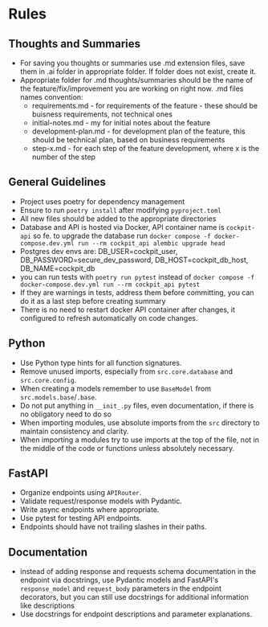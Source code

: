 # Rules

## Thoughts and Summaries

- For saving you thoughts or summaries use .md extension files, save them in .ai folder in appropriate folder. If folder does not exist, create it.
- Appropriate folder for .md thoughts/summaries should be the name of the feature/fix/improvement you are working on right now. .md files names convention:
  - requirements.md - for requirements of the feature - these should be buisness requirements, not technical ones
  - initial-notes.md - my for initial notes about the feature
  - development-plan.md - for development plan of the feature, this should be technical plan, based on business requirements
  - step-x.md - for each step of the feature development, where x is the number of the step

## General Guidelines

- Project uses poetry for dependency management
- Ensure to run `poetry install` after modifying `pyproject.toml`
- All new files should be added to the appropriate directories
- Database and API is hosted via Docker, API container name is `cockpit-api` so fe. to upgrade the database run `docker compose -f docker-compose.dev.yml run --rm cockpit_api alembic upgrade head`
- Postgres dev envs are: DB_USER=cockpit_user, DB_PASSWORD=secure_dev_password, DB_HOST=cockpit_db_host, DB_NAME=cockpit_db
- you can run tests with `poetry run pytest` instead of `docker compose -f docker-compose.dev.yml run --rm cockpit_api pytest`
- If they are warnings in tests, address them before committing, you can do it as a last step before creating summary
- There is no need to restart docker API container after changes, it configured to refresh automatically on code changes.

## Python

- Use Python type hints for all function signatures.
- Remove unused imports, especially from `src.core.database` and `src.core.config`.
- When creating a models remember to use `BaseModel` from `src.models.base`/`.base`.
- Do not put anything in `__init_.py` files, even documentation, if there is no obligatory need to do so
- When importing modules, use absolute imports from the `src` directory to maintain consistency and clarity.
- When importing a modules try to use imports at the top of the file, not in the middle of the code or functions unless absolutely necessary.

## FastAPI

- Organize endpoints using `APIRouter`.
- Validate request/response models with Pydantic.
- Write async endpoints where appropriate.
- Use pytest for testing API endpoints.
- Endpoints should have not trailing slashes in their paths.

## Documentation

- instead of adding response and requests schema documentation in the endpoint via docstrings, use Pydantic models and FastAPI's `response_model` and `request_body` parameters in the endpoint decorators, but you can still use docstrings for additional information like descriptions
- Use docstrings for endpoint descriptions and parameter explanations.
